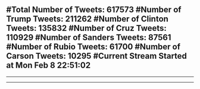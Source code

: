 #Total Number of Tweets: 617573 
#Number of Trump Tweets: 211262
#Number of Clinton Tweets: 135832
#Number of Cruz Tweets: 110929
#Number of Sanders Tweets: 87561
#Number of Rubio Tweets: 61700
#Number of Carson Tweets: 10295
#Current Stream Started at Mon Feb  8 22:51:02
---
---
---

